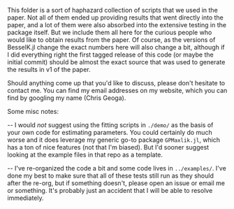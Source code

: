 
This folder is a sort of haphazard collection of scripts that we used in the
paper. Not all of them ended up providing results that went directly into the
paper, and a lot of them were also absorbed into the extensive testing in the
package itself. But we include them all here for the curious people who would
like to obtain results from the paper. Of course, as the versions of BesselK.jl
change the exact numbers here will also change a bit, although if I did
everything right the first tagged release of this code (or maybe the initial
commit) should be almost the exact source that was used to generate the results
in v1 of the paper.

Should anything come up that you'd like to discuss, please don't hesitate to
contact me. You can find my email addresses on my website, which you can find by
googling my name (Chris Geoga).

Some misc notes:

-- I would _not_ suggest using the fitting scripts in `./demo/` as the basis of
your own code for estimating parameters. You could certainly do much worse and
it does leverage my generic go-to package `GPMaxlik.jl`, which has a ton of nice
features (not that I'm biased). But I'd sooner suggest looking at the example
files in that repo as a template.

-- I've re-organized the code a bit and some code lives in `../examples/`. I've
done my best to make sure that all of these tests still run as they should after
the re-org, but if something doesn't, please open an issue or email me or
something. It's probably just an accident that I will be able to resolve
immediately.

